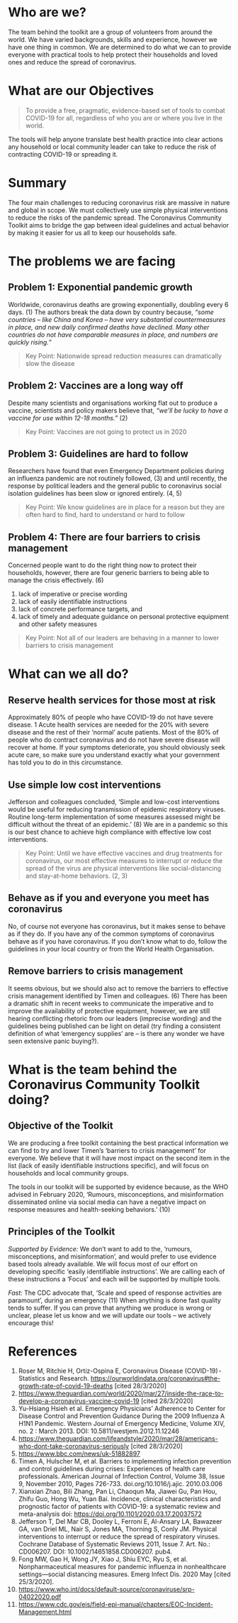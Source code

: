 # Who are we?

The team behind the toolkit are a group of volunteers from around the world. We have varied backgrounds, skills and experience, however we have one thing in common. We are determined to do what we can to provide everyone with practical tools to help protect their households and loved ones and reduce the spread of coronavirus.

# What are our Objectives

> To provide a free, pragmatic, evidence-based set of tools to combat COVID-19 for all, regardless of who you are or where you live in the world.

The tools will help anyone translate best health practice into clear actions any household or local community leader can take to reduce the risk of contracting COVID-19 or spreading it.

# Summary

The four main challenges to reducing coronavirus risk are massive in nature and global in scope. We must collectively use simple physical interventions to reduce the risks of the pandemic spread. The Coronavirus Community Toolkit aims to bridge the gap between ideal guidelines and actual behavior by making it easier for us all to keep our households safe.

# The problems we are facing

## Problem 1: Exponential pandemic growth

Worldwide, coronavirus deaths are growing exponentially, doubling every 6 days. (1) The authors break the data down by country because, _“some countries – like China and Korea – have very substantial countermeasures in place, and new daily confirmed deaths have declined. Many other countries do not have comparable measures in place, and numbers are quickly rising.”_

> Key Point: Nationwide spread reduction measures can dramatically slow the disease

## Problem 2: Vaccines are a long way off

Despite many scientists and organisations working flat out to produce a vaccine, scientists and policy makers believe that, _“we’ll be lucky to have a vaccine for use within 12-18 months.”_ (2)

> Key Point: Vaccines are not going to protect us in 2020

## Problem 3: Guidelines are hard to follow

Researchers have found that even Emergency Department policies during an influenza pandemic are not routinely followed, (3) and until recently, the response by political leaders and the general public to coronavirus social isolation guidelines has been slow or ignored entirely. (4, 5) 

> Key Point: We know guidelines are in place for a reason but they are often hard to find, hard to understand or hard to follow

## Problem 4: There are four barriers to crisis management

Concerned people want to do the right thing now to protect their households, however, there are four generic barriers to being able to manage the crisis effectively. (6) 

1. lack of imperative or precise wording
2. lack of easily identifiable instructions
3. lack of concrete performance targets, and 
4. lack of timely and adequate guidance on personal protective equipment and other safety measures

> Key Point: Not all of our leaders are behaving in a manner to lower barriers to crisis management

# What can we all do?

## Reserve health services for those most at risk

Approximately 80% of people who have COVID-19 do not have severe disease. 1 Acute health services are needed for the 20% with severe disease and the rest of their ‘normal’ acute patients. Most of the 80% of people who do contract coronavirus and do not have severe disease will recover at home. If your symptoms deteriorate, you should obviously seek acute care, so make sure you understand exactly what your government has told you to do in this circumstance.

## Use simple low cost interventions

Jefferson and colleagues concluded, ‘Simple and low-cost interventions would be useful for reducing transmission of epidemic respiratory viruses. Routine long-term implementation of some measures assessed might be difficult without the threat of an epidemic.’ (8) We are in a pandemic so this is our best chance to achieve high compliance with effective low cost interventions.

> Key Point: Until we have effective vaccines and drug treatments for coronavirus, our most effective measures to interrupt or reduce the spread of the virus are physical interventions like social-distancing and stay-at-home behaviors. (2, 3)

## Behave as if you and everyone you meet has coronavirus

No, of course not everyone has coronavirus, but it makes sense to behave as if they do. If you have any of the common symptoms of coronavirus behave as if you have coronavirus. If you don’t know what to do, follow the guidelines in your local country or from the World Health Organisation.

## Remove barriers to crisis management

It seems obvious, but we should also act to remove the barriers to effective crisis management identified by Timen and colleagues. (6) There has been a dramatic shift in recent weeks to communicate the imperative and to improve the availability of protective equipment, however, we are still hearing conflicting rhetoric from our leaders (imprecise wording) and the guidelines being published can be light on detail (try finding a consistent definition of what ‘emergency supplies’ are – is there any wonder we have seen extensive panic buying?).

# What is the team behind the Coronavirus Community Toolkit doing?

## Objective of the Toolkit

We are producing a free toolkit containing the best practical information we can find to try and lower Timen’s ‘barriers to crisis management’ for everyone. We believe that it will have most impact on the second item in the list (lack of easily identifiable instructions specific), and will focus on households and local community groups.

The tools in our toolkit will be supported by evidence because, as the WHO advised in February 2020, ‘Rumours, misconceptions, and misinformation disseminated online via social media can have a negative impact on response measures and health-seeking behaviors.’ (10)

## Principles of the Toolkit

*Supported by Evidence:* We don’t want to add to the, ‘rumours, misconceptions, and misinformation’, and would prefer to use evidence based tools already available. We will focus most of our effort on developing specific ‘easily identifiable instructions’. We are calling each of these instructions a ‘Focus’ and each will be supported by multiple tools.

*Fast:* The CDC advocate that, ‘Scale and speed of response activities are paramount’, during an emergency (11) When anything is done fast quality tends to suffer. If you can prove that anything we produce is wrong or unclear, please let us know and we will update our tools – we actively encourage this!

# References

1. Roser M, Ritchie H, Ortiz-Ospina E, Coronavirus Disease (COVID-19) - Statistics and Research. https://ourworldindata.org/coronavirus#the-growth-rate-of-covid-19-deaths [cited 28/3/2020]
2. https://www.theguardian.com/world/2020/mar/27/inside-the-race-to-develop-a-coronavirus-vaccine-covid-19 [cited 28/3/2020]
3. Yu-Hsiang Hsieh et al. Emergency Physicians’ Adherence to Center for Disease Control and Prevention Guidance During the 2009 Influenza A H1N1 Pandemic. Western Journal of Emergency Medicine, Volume XIV, no. 2 : March 2013. DOI: 10.5811/westjem.2012.11.12246
4. https://www.theguardian.com/lifeandstyle/2020/mar/28/americans-who-dont-take-coronavirus-seriously [cited 28/3/2020]
5. https://www.bbc.com/news/uk-51882897
6. Timen A, Hulscher M, et al. Barriers to implementing infection prevention and control guidelines during crises: Experiences of health care professionals. American Journal of Infection Control, Volume 38, Issue 9, November 2010, Pages 726-733. doi.org/10.1016/j.ajic. 2010.03.006
7. Xianxian Zhao, Bili Zhang, Pan Li, Chaoqun Ma, Jiawei Gu, Pan Hou, Zhifu Guo, Hong Wu, Yuan Bai. Incidence, clinical characteristics and prognostic factor of patients with COVID-19: a systematic review and meta-analysis doi: https://doi.org/10.1101/2020.03.17.20037572
8. Jefferson T, Del Mar CB, Dooley L, Ferroni E, Al-Ansary LA, Bawazeer GA, van Driel ML, Nair S, Jones MA, Thorning S, Conly JM. Physical interventions to interrupt or reduce the spread of respiratory viruses. Cochrane Database of Systematic Reviews 2011, Issue 7. Art. No.: CD006207. DOI: 10.1002/14651858.CD006207. pub4.
9. Fong MW, Gao H, Wong JY, Xiao J, Shiu EYC, Ryu S, et al. Nonpharmaceutical measures for pandemic influenza in nonhealthcare settings—social distancing measures. Emerg Infect Dis. 2020 May [cited 25/3/2020].
10. https://www.who.int/docs/default-source/coronaviruse/srp-04022020.pdf
11. https://www.cdc.gov/eis/field-epi-manual/chapters/EOC-Incident-Management.html
